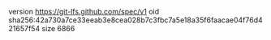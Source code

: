 version https://git-lfs.github.com/spec/v1
oid sha256:42a730a7ce33eeab3e8cea028b7c3fbc7a5e18a35f6faacae04f76d421657f54
size 6866
